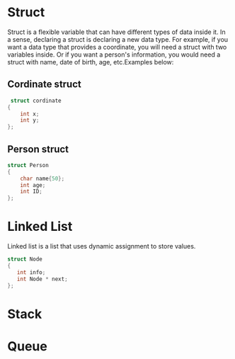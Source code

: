 # Struct
Struct is a flexible variable that can have different types of data inside it. In a sense, declaring a struct is declaring a new data type.
For example, if you want a data type that provides a coordinate, you will need a struct with two variables inside. Or if you want a person's information, you would need a struct with name, date of birth, age, etc.Examples below:

## Cordinate struct
```c
 struct cordinate
{
    int x;
    int y;
};
```

## Person struct

```c
struct Person
{
    char name{50};
    int age;
    int ID;
};
```

# Linked List
 Linked list is a list that uses dynamic assignment to store values.
 ```c
 struct Node
{
    int info;
    int Node * next;
};
```
 
# Stack

# Queue

